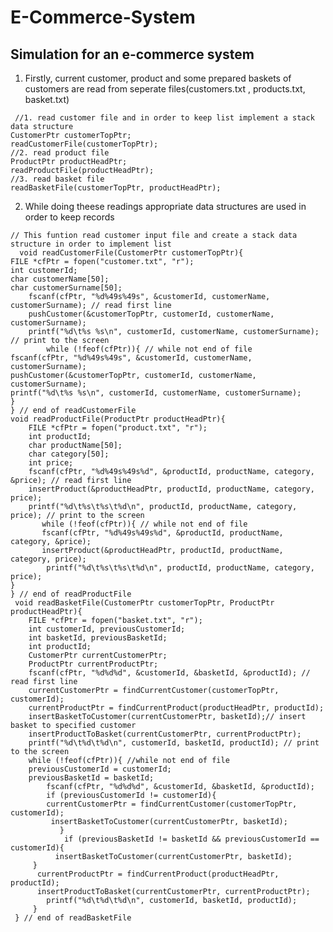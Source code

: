 # E-Commerce-System
## Simulation for an e-commerce system

   1. Firstly, current customer, product and some prepared baskets of customers are read from seperate files(customers.txt , products.txt, basket.txt)
  
 
     //1. read customer file and in order to keep list implement a stack data structure
	CustomerPtr customerTopPtr;
	readCustomerFile(customerTopPtr);
	//2. read product file
	ProductPtr productHeadPtr;
	readProductFile(productHeadPtr);
	//3. read basket file
	readBasketFile(customerTopPtr, productHeadPtr);
  
     
  2. While doing theese readings appropriate data structures are used in order to keep records


  
    // This funtion read customer input file and create a stack data structure in order to implement list
      void readCustomerFile(CustomerPtr customerTopPtr){ 
	FILE *cfPtr = fopen("customer.txt", "r");
	int customerId;
	char customerName[50];
	char customerSurname[50];
	    fscanf(cfPtr, "%d%49s%49s", &customerId, customerName, customerSurname); // read first line
	    pushCustomer(&customerTopPtr, customerId, customerName, customerSurname);
       	printf("%d\t%s %s\n", customerId, customerName, customerSurname); // print to the screen
       		while (!feof(cfPtr)){ // while not end of file
	fscanf(cfPtr, "%d%49s%49s", &customerId, customerName, customerSurname);
	pushCustomer(&customerTopPtr, customerId, customerName, customerSurname);
	printf("%d\t%s %s\n", customerId, customerName, customerSurname);
	}
	} // end of readCustomerFile	
	void readProductFile(ProductPtr productHeadPtr){
		FILE *cfPtr = fopen("product.txt", "r");
		int productId;
    	char productName[50];
        char category[50];
	    int price;
	    fscanf(cfPtr, "%d%49s%49s%d", &productId, productName, category, &price); // read first line
	    insertProduct(&productHeadPtr, productId, productName, category, price);
	    printf("%d\t%s\t%s\t%d\n", productId, productName, category, price); // print to the screen
	       while (!feof(cfPtr)){ // while not end of file
	       fscanf(cfPtr, "%d%49s%49s%d", &productId, productName, category, &price);
	       insertProduct(&productHeadPtr, productId, productName, category, price);
	        printf("%d\t%s\t%s\t%d\n", productId, productName, category, price);
	}
    } // end of readProductFile
     void readBasketFile(CustomerPtr customerTopPtr, ProductPtr productHeadPtr){
     	FILE *cfPtr = fopen("basket.txt", "r");
     	int customerId, previousCustomerId;
     	int basketId, previousBasketId;
     	int productId;
     	CustomerPtr currentCustomerPtr;
     	ProductPtr currentProductPtr;
     	fscanf(cfPtr, "%d%d%d", &customerId, &basketId, &productId); // read first line
     	currentCustomerPtr = findCurrentCustomer(customerTopPtr, customerId);
     	currentProductPtr = findCurrentProduct(productHeadPtr, productId);
     	insertBasketToCustomer(currentCustomerPtr, basketId);// insert basket to specified customer
     	insertProductToBasket(currentCustomerPtr, currentProductPtr);
     	printf("%d\t%d\t%d\n", customerId, basketId, productId); // print to the screen
     	while (!feof(cfPtr)){ //while not end of file
     	previousCustomerId = customerId;
     	previousBasketId = basketId;
      		fscanf(cfPtr, "%d%d%d", &customerId, &basketId, &productId);
      		if (previousCustomerId != customerId){
	 		currentCustomerPtr = findCurrentCustomer(customerTopPtr, customerId);
	 	     insertBasketToCustomer(currentCustomerPtr, basketId);
		       }
		       	if (previousBasketId != basketId && previousCustomerId == customerId){
	 	      insertBasketToCustomer(currentCustomerPtr, basketId);
		 }
		  currentProductPtr = findCurrentProduct(productHeadPtr, productId);
          insertProductToBasket(currentCustomerPtr, currentProductPtr);
      		printf("%d\t%d\t%d\n", customerId, basketId, productId);
		 }
	 } // end of readBasketFile


  
  
